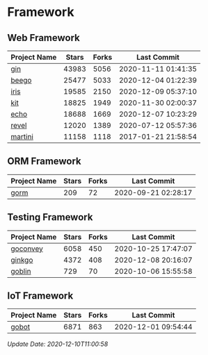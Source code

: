 # Framework

## Web Framework
| Project Name | Stars | Forks | Last Commit |
| ------------ | ----- | ----- | ----------- |
| [gin](https://github.com/gin-gonic/gin) | 43983 | 5056 | 2020-11-11 01:41:35 |
| [beego](https://github.com/astaxie/beego) | 25477 | 5033 | 2020-12-04 01:22:39 |
| [iris](https://github.com/kataras/iris) | 19585 | 2150 | 2020-12-09 05:37:10 |
| [kit](https://github.com/go-kit/kit) | 18825 | 1949 | 2020-11-30 02:00:37 |
| [echo](https://github.com/labstack/echo) | 18688 | 1669 | 2020-12-07 10:23:29 |
| [revel](https://github.com/revel/revel) | 12020 | 1389 | 2020-07-12 05:57:36 |
| [martini](https://github.com/go-martini/martini) | 11158 | 1118 | 2017-01-21 21:58:54 |

## ORM Framework
| Project Name | Stars | Forks | Last Commit |
| ------------ | ----- | ----- | ----------- |
| [gorm](https://github.com/jinzhu/gorm) | 209 | 72 | 2020-09-21 02:28:17 |

## Testing Framework
| Project Name | Stars | Forks | Last Commit |
| ------------ | ----- | ----- | ----------- |
| [goconvey](https://github.com/smartystreets/goconvey) | 6058 | 450 | 2020-10-25 17:47:07 |
| [ginkgo](https://github.com/onsi/ginkgo) | 4372 | 408 | 2020-12-08 20:16:07 |
| [goblin](https://github.com/franela/goblin) | 729 | 70 | 2020-10-06 15:55:58 |

## IoT Framework
| Project Name | Stars | Forks | Last Commit |
| ------------ | ----- | ----- | ----------- |
| [gobot](https://github.com/hybridgroup/gobot) | 6871 | 863 | 2020-12-01 09:54:44 |

*Update Date: 2020-12-10T11:00:58*